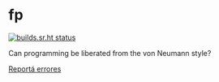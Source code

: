 # fp

[![builds.sr.ht status](https://builds.sr.ht/~bbuccianti/fp/.build.yml.svg)](https://builds.sr.ht/~bbuccianti/fp/.build.yml?)

Can programming be liberated from the von Neumann style?

[Reportá errores](https://todo.sr.ht/~bbuccianti/fp)
